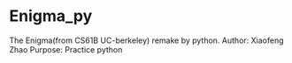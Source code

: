 # Enigma_py
The Enigma(from CS61B UC-berkeley) remake by python.
Author: Xiaofeng Zhao
Purpose: Practice python
